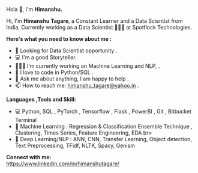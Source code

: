 Hola 👋, I'm <b>Himanshu.</b>

Hi, I'm <b>Himanshu Tagare</b>, a Constant Learner and a Data Scientist from India, Currently working as a Data Scientist 🙍🏽‍♂️ at Spotflock Technologies. 


<b>Here's what you need to know about me :</b><br>
     
   - 👀 Looking for Data Scientist opportunity .
   - 💻 I'm a good Storyteller.
   - 👨🏽‍💻 I’m currently working on Machine Learning and NLP, . 
   - 🐍 I love to code in Python/SQL .
   - 💬 Ask me about anything, I am happy to help .
   - 📫 How to reach me: himanshu_tagare@yahoo.in .
    
 <b>Languages ,Tools and Skill:</b><br>
  - 💻 Python, SQL , PyTorch , Tensorflow , Flask , PowerBI , Git , Bitbucket Terminal <br>
  - 💼 Machine Learning :  Regression & Classification Ensemble Technique , Clustering, Times Series, Feature Engineering, EDA  br>
  - 💼 Deep Learning/NLP : ANN, CNN, Transfer Learning, Object detection, Text Preprocessing, TFidf, NLTK, Spacy, Genism<br>
 
<b>Connect with me:</b><br>
https://www.linkedin.com/in/himanshutagare/
